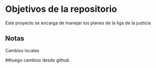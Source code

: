 # Objetivos de la repositorio

Este proyecto se encarga de manejar los planes de la liga de la justicia


## Notas
Cambios locales

##luego cambios desde github
